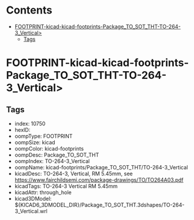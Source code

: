 



Contents
========

* [FOOTPRINT-kicad-kicad-footprints-Package_TO_SOT_THT-TO-264-3_Vertical>](#footprint-kicad-kicad-footprints-package_to_sot_tht-to-264-3_vertical)
	* [Tags](#tags)

# FOOTPRINT-kicad-kicad-footprints-Package_TO_SOT_THT-TO-264-3_Vertical>

## Tags

- index: 10750
- hexID: 
- oompType: FOOTPRINT
- oompSize: kicad
- oompColor: kicad-footprints
- oompDesc: Package_TO_SOT_THT
- oompIndex: TO-264-3_Vertical
- oompName: kicad-footprints/Package_TO_SOT_THT/TO-264-3_Vertical
- kicadDesc: TO-264-3, Vertical, RM 5.45mm, see https://www.fairchildsemi.com/package-drawings/TO/TO264A03.pdf
- kicadTags: TO-264-3 Vertical RM 5.45mm
- kicadAttr: through_hole
- kicad3DModel: ${KICAD6_3DMODEL_DIR}/Package_TO_SOT_THT.3dshapes/TO-264-3_Vertical.wrl
